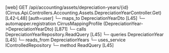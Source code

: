 [web] GET /api/accounting/assets/depreciation-years/{id}  (Cirrus.Api.Controllers.Accounting.Assets.DepreciationYearController.Get)  [L42–L48] [auth=user]
  └─ maps_to DepreciationYearDto [L45]
    └─ automapper.registration CirrusMappingProfile (DepreciationYear->DepreciationYearDto) [L871]
  └─ calls DepreciationYearRepository.ReadQuery [L45]
  └─ queries DepreciationYear [L45]
    └─ reads_from DepreciationYears
  └─ uses_service IControlledRepository<DepreciationYear>
    └─ method ReadQuery [L45]

